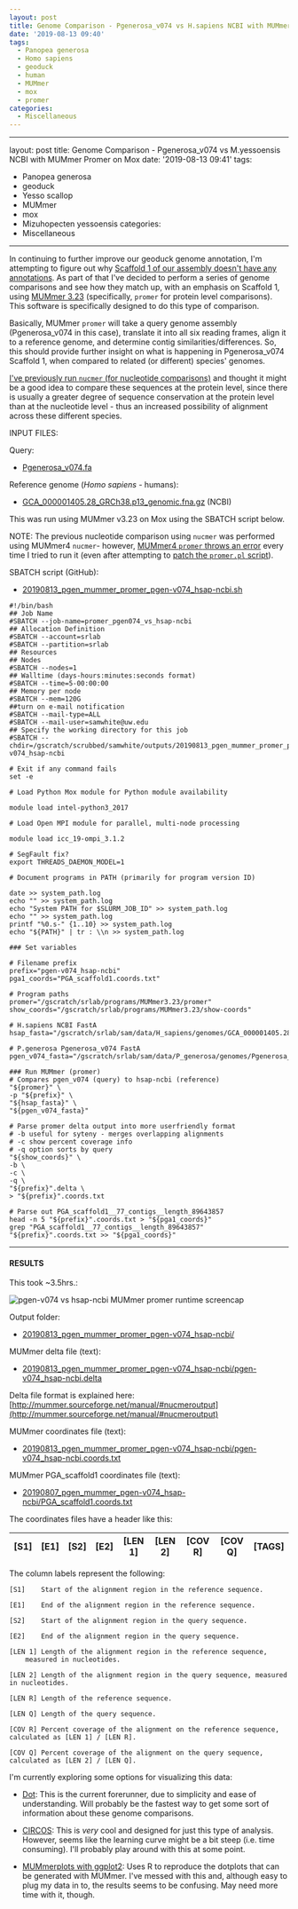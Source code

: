 ```yaml
---
layout: post
title: Genome Comparison - Pgenerosa_v074 vs H.sapiens NCBI with MUMmer Promer on Mox
date: '2019-08-13 09:40'
tags:
  - Panopea generosa
  - Homo sapiens
  - geoduck
  - human
  - MUMmer
  - mox
  - promer
categories:
  - Miscellaneous
---
```

---
layout: post
title: Genome Comparison - Pgenerosa_v074 vs M.yessoensis NCBI with MUMmer Promer on Mox
date: '2019-08-13 09:41'
tags:
  - Panopea generosa
  - geoduck
  - Yesso scallop
  - MUMmer
  - mox
  - Mizuhopecten yessoensis
categories:
  - Miscellaneous
---
In continuing to further improve our geoduck genome annotation, I'm attempting to figure out why [Scaffold 1 of our assembly doesn't have any annotations](https://github.com/RobertsLab/resources/issues/721). As part of that I've decided to perform a series of genome comparisons and see how they match up, with an emphasis on Scaffold 1, using [MUMmer 3.23](https://sourceforge.net/projects/mummer/) (specifically, `promer` for protein level comparisons). This software is specifically designed to do this type of comparison.

Basically, MUMmer `promer` will take a query genome assembly (Pgenerosa_v074 in this case), translate it into all six reading frames, align it to a reference genome, and determine contig similarities/differences. So, this should provide further insight on what is happening in Pgenerosa_v074 Scaffold 1, when compared to related (or different) species' genomes.

[I've previously run `nucmer` (for nucleotide comparisons)](https://robertslab.github.io/sams-notebook/2019/08/07/Genome-Comparison-Pgenerosa_v074-vs-C.gigas-NCBI-with-MUMmer-on-Mox.html) and thought it might be a good idea to compare these sequences at the protein level, since there is usually a greater degree of sequence conservation at the protein level than at the nucleotide level - thus an increased possibility of alignment across these different species.

INPUT FILES:

Query:

- [Pgenerosa_v074.fa](http://owl.fish.washington.edu/halfshell/genomic-databank/Pgenerosa_v074.fa)

Reference genome (_Homo sapiens_ - humans):

- [GCA_000001405.28_GRCh38.p13_genomic.fna.gz](ftp://ftp.ncbi.nlm.nih.gov/genomes/all/GCA/000/001/405/GCA_000001405.28_GRCh38.p13/GCA_000001405.28_GRCh38.p13_genomic.fna.gz) (NCBI)

This was run using MUMmer v3.23 on Mox using the SBATCH script below.

NOTE: The previous nucleotide comparison using `nucmer` was performed using MUMmer4 `nucmer`- however, [MUMmer4 `promer` throws an error](https://github.com/mummer4/mummer/issues/55) every time I tried to run it (even after attempting to [patch the `promer.pl` script](https://github.com/mummer4/mummer/issues/55#issuecomment-448890623)).

SBATCH script (GitHub):

- [20190813_pgen_mummer_promer_pgen-v074_hsap-ncbi.sh](https://github.com/RobertsLab/sams-notebook/blob/master/sbatch_scripts/20190813_pgen_mummer_promer_pgen-v074_hsap-ncbi.sh)

```shell
#!/bin/bash
## Job Name
#SBATCH --job-name=promer_pgen074_vs_hsap-ncbi
## Allocation Definition
#SBATCH --account=srlab
#SBATCH --partition=srlab
## Resources
## Nodes
#SBATCH --nodes=1
## Walltime (days-hours:minutes:seconds format)
#SBATCH --time=5-00:00:00
## Memory per node
#SBATCH --mem=120G
##turn on e-mail notification
#SBATCH --mail-type=ALL
#SBATCH --mail-user=samwhite@uw.edu
## Specify the working directory for this job
#SBATCH --chdir=/gscratch/scrubbed/samwhite/outputs/20190813_pgen_mummer_promer_pgen-v074_hsap-ncbi

# Exit if any command fails
set -e

# Load Python Mox module for Python module availability

module load intel-python3_2017

# Load Open MPI module for parallel, multi-node processing

module load icc_19-ompi_3.1.2

# SegFault fix?
export THREADS_DAEMON_MODEL=1

# Document programs in PATH (primarily for program version ID)

date >> system_path.log
echo "" >> system_path.log
echo "System PATH for $SLURM_JOB_ID" >> system_path.log
echo "" >> system_path.log
printf "%0.s-" {1..10} >> system_path.log
echo "${PATH}" | tr : \\n >> system_path.log

### Set variables

# Filename prefix
prefix="pgen-v074_hsap-ncbi"
pga1_coords="PGA_scaffold1.coords.txt"

# Program paths
promer="/gscratch/srlab/programs/MUMmer3.23/promer"
show_coords="/gscratch/srlab/programs/MUMmer3.23/show-coords"

# H.sapiens NCBI FastA
hsap_fasta="/gscratch/srlab/sam/data/H_sapiens/genomes/GCA_000001405.28_GRCh38.p13_genomic.fna"

# P.generosa Pgenerosa_v074 FastA
pgen_v074_fasta="/gscratch/srlab/sam/data/P_generosa/genomes/Pgenerosa_v074.fa"

### Run MUMmer (promer)
# Compares pgen_v074 (query) to hsap-ncbi (reference)
"${promer}" \
-p "${prefix}" \
"${hsap_fasta}" \
"${pgen_v074_fasta}"

# Parse promer delta output into more userfriendly format
# -b useful for syteny - merges overlapping alignments
# -c show percent coverage info
# -q option sorts by query
"${show_coords}" \
-b \
-c \
-q \
"${prefix}".delta \
> "${prefix}".coords.txt

# Parse out PGA_scaffold1__77_contigs__length_89643857
head -n 5 "${prefix}".coords.txt > "${pga1_coords}"
grep "PGA_scaffold1__77_contigs__length_89643857" "${prefix}".coords.txt >> "${pga1_coords}"
```

---

#### RESULTS

This took ~3.5hrs.:

![pgen-v074 vs hsap-ncbi MUMmer promer runtime screencap](https://github.com/RobertsLab/sams-notebook/blob/master/images/screencaps/20190813_mummer_promer_pgen-074_hsap-ncbi_runtime.png?raw=true)

Output folder:

- [20190813_pgen_mummer_promer_pgen-v074_hsap-ncbi/](https://gannet.fish.washington.edu/Atumefaciens/20190813_pgen_mummer_promer_pgen-v074_hsap-ncbi/)

MUMmer delta file (text):

- [20190813_pgen_mummer_promer_pgen-v074_hsap-ncbi/pgen-v074_hsap-ncbi.delta](https://gannet.fish.washington.edu/Atumefaciens/20190813_pgen_mummer_promer_pgen-v074_hsap-ncbi/pgen-v074_hsap-ncbi.delta)

Delta file format is explained here: [http://mummer.sourceforge.net/manual/#nucmeroutput](http://mummer.sourceforge.net/manual/#nucmeroutput)

MUMmer coordinates file (text):

- [20190813_pgen_mummer_promer_pgen-v074_hsap-ncbi/pgen-v074_hsap-ncbi.coords.txt](https://gannet.fish.washington.edu/Atumefaciens/20190813_pgen_mummer_promer_pgen-v074_hsap-ncbi/pgen-v074_hsap-ncbi.coords.txt)

MUMmer PGA_scaffold1 coordinates file (text):

- [20190807_pgen_mummer_pgen-v074_hsap-ncbi/PGA_scaffold1.coords.txt](https://gannet.fish.washington.edu/Atumefaciens/20190813_pgen_mummer_promer_pgen-v074_hsap-ncbi/PGA_scaffold1.coords.txt)


The coordinates files have a header like this:

| [S1]  |   [E1] | [S2]  |   [E2] | [LEN 1] | [LEN 2] | [COV R] | [COV Q] | [TAGS] |
|-------|--------|-------|--------|---------|---------|---------|---------|--------|

The column labels represent the following:

```
[S1]    Start of the alignment region in the reference sequence.

[E1]    End of the alignment region in the reference sequence.

[S2]    Start of the alignment region in the query sequence.

[E2]    End of the alignment region in the query sequence.

[LEN 1] Length of the alignment region in the reference sequence,
    measured in nucleotides.

[LEN 2] Length of the alignment region in the query sequence, measured in nucleotides.

[LEN R] Length of the reference sequence.

[LEN Q] Length of the query sequence.

[COV R] Percent coverage of the alignment on the reference sequence, calculated as [LEN 1] / [LEN R].

[COV Q] Percent coverage of the alignment on the query sequence, calculated as [LEN 2] / [LEN Q].
```

I'm currently exploring some options for visualizing this data:

- [Dot](https://github.com/dnanexus/dot): This is the current forerunner, due to simplicity and ease of understanding. Will probably be the fastest way to get some sort of information about these genome comparisons.

- [CIRCOS](http://circos.ca/): This is _very_ cool and designed for just this type of analysis. However, seems like the learning curve might be a bit steep (i.e. time consuming). I'll probably play around with this at some point.

- [MUMmerplots with ggplot2](https://jmonlong.github.io/Hippocamplus/2017/09/19/mummerplots-with-ggplot2/): Uses R to reproduce the dotplots that can be generated with MUMmer. I've messed with this and, although easy to plug my data in to, the results seems to be confusing. May need more time with it, though.
